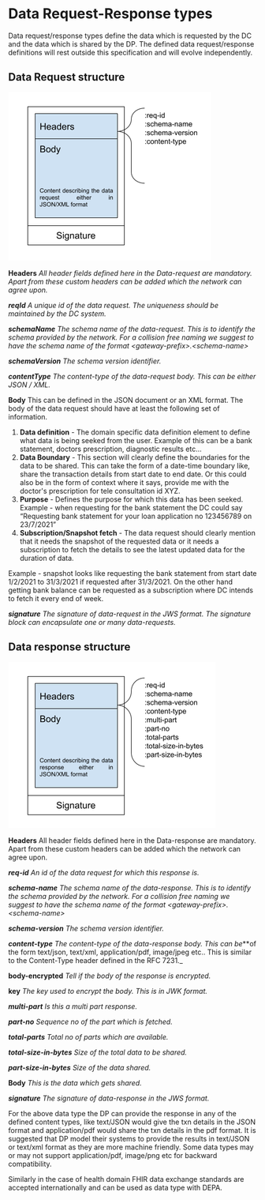 # Data Request-Response types

Data request/response types define the data which is requested by the DC and the data which is shared by the DP. The defined data request/response definitions will rest outside this specification and will evolve independently.

## Data Request structure

![queryTemplate](/images/queryTemplate.png?raw=true)

**Headers**
_All header fields defined here in the Data-request are mandatory. Apart from these custom headers can be added which the network can agree upon._

**_reqId_**
_A unique id of the data request. The uniqueness should be maintained by the DC system._

**_schemaName_**
_The schema name of the data-request. This is to identify the schema provided by the network. For a collision free naming we suggest to have the schema name of the format &lt;gateway-prefix>.&lt;schema-name>_

**_schemaVersion_**
_The schema version identifier._

**_contentType_**
_The content-type of the data-request body. This can be either JSON / XML._

**Body**
This can be defined in the JSON document or an XML format. The body of the data request should have at least the following set of information.

1. **Data definition** - The domain specific data definition element to define what data is being seeked from the user. Example of this can be a bank statement, doctors prescription, diagnostic results etc...
2. **Data Boundary** - This section will clearly define the boundaries for the data to be shared. This can take the form of a date-time boundary like, share the transaction details from start date to end date. Or this could also be in the form of context where it says, provide me with the doctor's prescription  for tele consultation id XYZ.
3. **Purpose** - Defines the purpose for which this data has been seeked. Example - when requesting for the bank statement the DC could  say “Requesting bank statement for your loan application no 123456789 on 23/7/2021”
4. **Subscription/Snapshot fetch** - The data request should clearly mention that it needs the snapshot of the requested data or it needs a subscription to fetch the details to see the latest updated data for the duration of data.

Example - snapshot looks like requesting the bank statement from start date 1/2/2021 to 31/3/2021 if requested after 31/3/2021. On the other hand getting bank balance can be requested as a subscription where DC intends to fetch it every end of week.

**_signature_**
_The signature of data-request in the JWS format. The signature block can encapsulate one or many data-requests._

## Data response structure

![dataTemplate](/images/dataTemplate.png?raw=true)

**Headers**
All header fields defined here in the Data-response are mandatory. Apart from these custom headers can be added which the network can agree upon.

**_req-id_**
_An id of the data request for which this response is._

**_schema-name_**
_The schema name of the data-response. This is to identify the schema provided by the network. For a collision free naming we suggest to have the schema name of the format &lt;gateway-prefix>.&lt;schema-name>_

**_schema-version_**
_The schema version identifier._

**_content-type_**
_The content-type of the data-response body. This can be_**of the form text/json, text/xml, application/pdf, image/jpeg etc.. This is similar to the Content-Type header defined in the RFC 7231._

**body-encrypted**
_Tell if the body of the response is encrypted._

**key**
_The key used to encrypt the body. This is in JWK format._

**_multi-part_**
_Is this a multi part response._

**_part-no_**
_Sequence no of the part which is fetched._

**_total-parts_**
_Total no of parts which are available._

**_total-size-in-bytes_**
_Size of the total data to be shared._

**_part-size-in-bytes_**
_Size of the data shared._

**Body**
_This is the data which gets shared._

**_signature_**
_The signature of data-response in the JWS format._

For the above data type the DP can provide the response in any of the defined content types, like text/JSON would give the txn details in the JSON format and application/pdf would share the txn details in the pdf format. It is suggested that DP model their systems to provide the results in text/JSON or text/xml format as they are more machine friendly. Some data types may or may not support application/pdf, image/png etc for backward compatibility.

Similarly in the case of health domain FHIR data exchange standards are accepted internationally and can be used as data type with DEPA.
